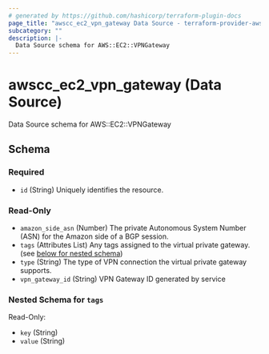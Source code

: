 ```yaml
---
# generated by https://github.com/hashicorp/terraform-plugin-docs
page_title: "awscc_ec2_vpn_gateway Data Source - terraform-provider-awscc"
subcategory: ""
description: |-
  Data Source schema for AWS::EC2::VPNGateway
---
```


# awscc_ec2_vpn_gateway (Data Source)

Data Source schema for AWS::EC2::VPNGateway



<!-- schema generated by tfplugindocs -->
## Schema

### Required

- `id` (String) Uniquely identifies the resource.

### Read-Only

- `amazon_side_asn` (Number) The private Autonomous System Number (ASN) for the Amazon side of a BGP session.
- `tags` (Attributes List) Any tags assigned to the virtual private gateway. (see [below for nested schema](#nestedatt--tags))
- `type` (String) The type of VPN connection the virtual private gateway supports.
- `vpn_gateway_id` (String) VPN Gateway ID generated by service

<a id="nestedatt--tags"></a>
### Nested Schema for `tags`

Read-Only:

- `key` (String)
- `value` (String)
